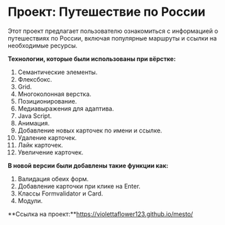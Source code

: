 # Проект: Путешествие по России

Этот проект предлагает пользователю ознакомиться с информацией о путешествиях по России, включая популярные маршруты и ссылки на необходимые ресурсы.

**Технологии, которые были использованы при вёрстке:**
1. Семантические элементы.
2. Флексбокс.
3. Grid.
3. Многоколонная верстка.
4. Позиционирование.
5. Медиавыражения для адаптива.
6. Java Script.
7. Анимация.
8. Добавление новых карточек по имени и ссылке.
9. Удаление карточек.
10. Лайк карточек.
11. Увеличение карточек.

**В новой версии были добавлены такие функции как:**
1. Валидация обеих форм.
2. Добавление карточки при клике на Enter.
3. Классы Formvalidator и Card.
4. Модули.

**Ссылка на проект:**https://violettaflower123.github.io/mesto/

